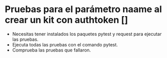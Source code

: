 # Pruebas para el parámetro naame al crear un kit con authtoken []
- Necesitas tener instalados los paquetes pytest y request para ejecutar las pruebas.
- Ejecuta todas las pruebas con el comando pytest.
- Comprueba las pruebas que fallaron. 